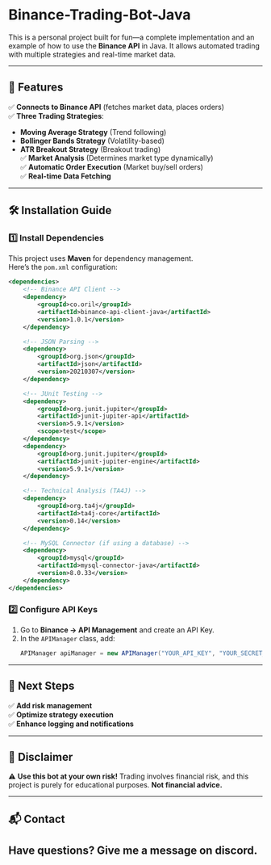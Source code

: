 # Binance-Trading-Bot-Java
This is a personal project built for fun—a complete implementation and an example of how to use the **Binance API** in Java. It allows automated trading with multiple strategies and real-time market data.

---

## **🚀 Features**
✅ **Connects to Binance API** (fetches market data, places orders)  
✅ **Three Trading Strategies**:
- **Moving Average Strategy** (Trend following)
- **Bollinger Bands Strategy** (Volatility-based)
- **ATR Breakout Strategy** (Breakout trading)  
✅ **Market Analysis** (Determines market type dynamically)  
✅ **Automatic Order Execution** (Market buy/sell orders)  
✅ **Real-time Data Fetching**  

---

## **🛠️ Installation Guide**
### **1️⃣ Install Dependencies**
This project uses **Maven** for dependency management.  
Here’s the `pom.xml` configuration:

```xml
<dependencies>
    <!-- Binance API Client -->
    <dependency>
        <groupId>co.oril</groupId>
        <artifactId>binance-api-client-java</artifactId>
        <version>1.0.1</version>
    </dependency>

    <!-- JSON Parsing -->
    <dependency>
        <groupId>org.json</groupId>
        <artifactId>json</artifactId>
        <version>20210307</version>
    </dependency>

    <!-- JUnit Testing -->
    <dependency>
        <groupId>org.junit.jupiter</groupId>
        <artifactId>junit-jupiter-api</artifactId>
        <version>5.9.1</version>
        <scope>test</scope>
    </dependency>
    <dependency>
        <groupId>org.junit.jupiter</groupId>
        <artifactId>junit-jupiter-engine</artifactId>
        <version>5.9.1</version>
    </dependency>

    <!-- Technical Analysis (TA4J) -->
    <dependency>
        <groupId>org.ta4j</groupId>
        <artifactId>ta4j-core</artifactId>
        <version>0.14</version>
    </dependency>

    <!-- MySQL Connector (if using a database) -->
    <dependency>
        <groupId>mysql</groupId>
        <artifactId>mysql-connector-java</artifactId>
        <version>8.0.33</version>
    </dependency>
</dependencies>
```

### **2️⃣ Configure API Keys**
1. Go to **Binance → API Management** and create an API Key.  
2. In the `APIManager` class, add:
   ```java
   APIManager apiManager = new APIManager("YOUR_API_KEY", "YOUR_SECRET_KEY");
   ```
---

## **📌 Next Steps**
✅ **Add risk management**  
✅ **Optimize strategy execution**  
✅ **Enhance logging and notifications**  

---

## **📜 Disclaimer**
⚠️ **Use this bot at your own risk!** Trading involves financial risk, and this project is purely for educational purposes. **Not financial advice.**  

---

## **📬 Contact**
Have questions? Give me a message on discord.
---

